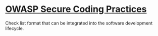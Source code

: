 # [OWASP Secure Coding Practices](https://owasp.org/www-project-secure-coding-practices-quick-reference-guide/)
Check list format that can be integrated into the software development lifecycle.